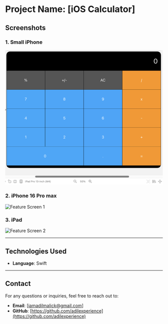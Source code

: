 # Project Name: **[iOS Calculator]**


## Screenshots

### 1. **Small iPhone**

![Home Screen](ReadmeAssets/ipad-land.png)

### 2. **iPhone 16 Pro max**

![Feature Screen 1](ReadMeAssets/2.jpg)

### 3. **iPad**

![Feature Screen 2](ReadMeAssets/3.jpg)

---

## Technologies Used

- **Language**: Swift
---


## Contact

For any questions or inquiries, feel free to reach out to:

- **Email**: [iamadilmalick@gmail.com]
- **GitHub**: [https://github.com/adilexperience](https://github.com/adilexperience)
